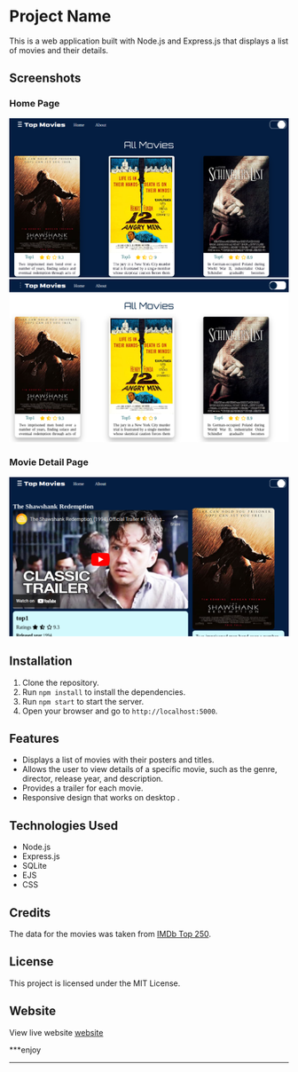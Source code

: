 # Project Name

This is a web application built with Node.js and Express.js that displays a list of movies and their details.

## Screenshots

### Home Page

![Home Page](./public/images/topmovies.png)
![movies ](./public/images/light-mode.png)

### Movie Detail Page

![Movie Detail Page](./public/images/movie.png)

## Installation

1. Clone the repository.
2. Run `npm install` to install the dependencies.
3. Run `npm start` to start the server.
4. Open your browser and go to `http://localhost:5000`.

## Features

- Displays a list of movies with their posters and titles.
- Allows the user to view details of a specific movie, such as the genre, director, release year, and description.
- Provides a trailer for each movie.
- Responsive design that works on desktop .

## Technologies Used

- Node.js
- Express.js
- SQLite
- EJS
- CSS

## Credits

The data for the movies was taken from [IMDb Top 250](https://www.imdb.com/chart/top/).

## License

This project is licensed under the MIT License.


## Website

View live website [website](https://shadowed-nonchalant-clematis.glitch.me/)

***enjoy 

---
